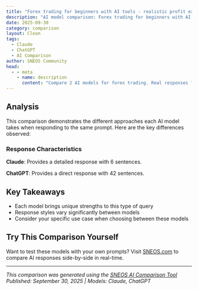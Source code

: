 ```yaml
---
title: "Forex trading for beginners with AI tools - realistic profit expectations"
description: "AI model comparison: Forex trading for beginners with AI tools - realistic profit expectations..."
date: 2025-09-30
category: comparison
layout: Clean
tags:
  - Claude
  - ChatGPT
  - AI Comparison
author: SNEOS Community
head:
  - - meta
    - name: description
      content: "Compare 2 AI models for forex trading. Real responses from Claude, ChatGPT with detailed analysis."
---
```


<ChatComparison
  title="Forex trading for beginners with AI tools - realistic profit expectations"
  prompt="Forex trading for beginners with AI tools - realistic profit expectations"
  :responses='{
    "Claude": "# Forex Trading for Beginners with AI Tools\n\n## Realistic Profit Expectations\n\n### **Industry Reality Check**\n- **95% of retail forex traders lose money** long-term\n- Professional traders typically target **5-15% annual returns**\n- Consistent monthly profits of **1-3%** are considered excellent\n- Volatility means some months will be negative, even for profitable traders\n\n## AI Tools in Forex Trading\n\n### **What AI Can Do:**\n- **Pattern Recognition**: Identify technical patterns faster than humans\n- **Sentiment Analysis**: Process news and social media data\n- **Backtesting**: Quickly test strategies on historical data\n- **Risk Management**: Calculate position sizes and stop-losses\n- **Market Scanning**: Monitor multiple currency pairs simultaneously\n\n### **What AI Cannot Do:**\n- **Predict the unpredictable**: Major geopolitical events, central bank surprises\n- **Replace judgment**: Still need human oversight and decision-making\n- **Guarantee profits**: No AI system has a 100% win rate\n- **Adapt instantly**: Market conditions change; AI needs retraining\n\n## Popular AI Tools for Beginners\n\n### **Trading Platforms with AI:**\n- **MetaTrader 4/5**: Expert Advisors (EAs) and custom indicators\n- **TradingView**: AI-powered alerts and pattern recognition\n- **eToro**: CopyTrader (follow successful traders)\n- **ZuluTrade**: Automated signal copying\n\n### **AI Analysis Tools:**\n- **Autochartist**: Pattern recognition\n- **Trading Central**: AI-driven market analysis\n- **Forex.com\u0027s Trading Signals**: Algorithm-based recommendations\n\n## Realistic Beginner Timeline\n\n### **Months 1-3: Learning Phase**\n- **Expected Results**: Likely losses while learning\n- **Focus**: Education, demo trading, understanding AI tools\n- **Realistic Goal**: Don\u0027t lose more than you can afford\n\n### **Months 4-12: Development Phase**\n- **Expected Results**: Breaking even or small profits/losses\n- **Focus**: Developing consistent strategy with AI assistance\n- **Realistic Goal**: Preserve capital while improving skills\n\n### **Year 2\u002B: Potential Profitability**\n- **Expected Results**: 5-15% annual returns (if successful)\n- **Focus**: Scaling proven strategies\n- **Realistic Goal**: Consistent, modest profits\n\n## Smart Beginner Strategy\n\n### **Start Small:**\n- Begin with **$500-1000** maximum\n- Use **micro lots** (1,000 units)\n- Risk only **1-2% per trade**\n\n### **Combine AI with Fundamentals:**\n- Use AI for **technical analysis**\n- Learn **fundamental analysis** yourself\n- Understand **central bank policies** and **economic indicators**\n\n### **Risk Management Rules:**\n- **Stop-loss on every trade**\n- **Never risk more than 2% of account per trade**\n- **Diversify across multiple currency pairs**\n- **Keep a trading journal**\n\n## Red Flags to Avoid\n\n- **\u0022Guaranteed profits\u0022** promises\n- **Get-rich-quick schemes**\n- **AI systems with 90%\u002B win rates** (usually scams)\n- **High leverage** (stick to 10:1 or lower as beginner)\n- **Emotional trading** (letting fear/greed override your AI system)\n\n## Recommended Learning Path\n\n1. **Education First** (2-3 months)\n   - Learn forex basics\n   - Understand AI tool capabilities/limitations\n   - Practice on demo accounts\n\n2. **Small Live Account** (3-6 months)\n   - Start with minimal capital\n   - Use AI tools conservatively\n   - Focus on risk management\n\n3. **Scale Gradually** (6\u002B months)\n   - Only increase capital after consistent profitability\n   - Continuously refine AI-assisted strategies\n\n## Bottom Line\n\nAI tools can be valuable assistants in forex trading, but they\u0027re not magic profit machines. Success requires:\n- **Realistic expectations** (5-15% annual returns, not 50%\u002B monthly)\n- **Proper education** and risk management\n- **Patience** and discipline\n- **Adequate capital** you can afford to lose\n- **Understanding** that most beginners lose money initially\n\nStart small, learn continuously, and remember that even with AI assistance, forex trading remains a high-risk activity requiring skill, patience, and emotional control.",
    "ChatGPT": "Certainly! Here\u0027s a guide on forex trading for beginners using AI tools, including realistic profit expectations:\n\n---\n\n### Forex Trading for Beginners with AI Tools: Realistic Profit Expectations\n\n#### 1. Understanding Forex Trading Basics\n- **Forex Market:** The foreign exchange (forex) market is where currencies are traded. It\u0027s the largest financial market globally, with high liquidity and 24/5 trading.\n- **Currency Pairs:** Forex trading involves pairs (e.g., EUR/USD). You speculate on whether one currency will strengthen or weaken against another.\n- **Leverage:** Forex brokers often offer leverage to amplify your trading power, but it increases risk.\n\n#### 2. Role of AI Tools in Forex Trading\nAI tools can assist in trading by:\n- **Market Analysis:** Using machine learning to analyze historical data, technical indicators, and news sentiment.\n- **Automated Trading (Expert Advisors or Bots):** AI can execute trades based on algorithms without emotional bias.\n- **Risk Management:** AI can adjust position sizes and stop-losses dynamically.\n- **Signal Generation:** AI provides buy/sell alerts based on patterns and models.\n  \nPopular AI tools include MetaTrader Expert Advisors (EAs), AI-powered platforms like Trade Ideas, and custom ML models.\n\n#### 3. Benefits and Limitations of AI in Forex\n- **Benefits:**\n  - Quick analysis of vast data.\n  - Removes emotional biases.\n  - Continuous market monitoring.\n\n- **Limitations:**\n  - AI models depend on quality data and assumptions.\n  - Markets can behave unpredictably (news, geopolitical events).\n  - Past performance doesn\u0027t guarantee future results.\n  - Potential overfitting to historical data.\n\n#### 4. Realistic Profit Expectations\n- **Expect Modest Returns Initially:** Beginners using AI tools shouldn\u0027t expect to become rich overnight. Typical monthly returns might be in the 2%-10% range on invested capital, depending on strategy risk.\n- **Risk vs Reward:** Higher profits usually come with higher risk. Managing drawdowns (losses) is crucial.\n- **Compound Growth:** Consistency matters more than big one-off wins. Compounding small, steady profits is key.\n- **Avoid \u201CGet Rich Quick\u201D Claims:** Be wary of systems promising 50%\u002B monthly returns; these are often unsustainable or scams.\n\n#### 5. Tips for Beginners Using AI Tools\n- **Demo Trading:** Start with a demo account to test AI tools and strategies without risking real money.\n- **Learn the Basics:** Understand forex fundamentals and technical analysis to interpret AI signals better.\n- **Risk Management:** Use stop-loss orders and never risk more than 1-2% of your trading capital on a single trade.\n- **Diversify:** Don\u2019t rely solely on one AI strategy; diversify across pairs or approaches.\n- **Continuous Learning:** Markets evolve; keep updating your knowledge and optimizing AI strategies.\n- **Use Reliable Tools:** Choose reputable AI trading software with transparent track records.\n\n---\n\n### Summary\nAI tools can significantly aid beginners in forex trading by providing data-driven insights and automating trades. However, realistic profit expectations are modest\u2014think small consistent gains rather than huge windfalls. Focus on risk management, steady growth, and continual learning to improve your chances of success.\n\n---\n\nIf you\u0027d like, I can recommend specific AI tools or strategies tailored for beginners!"
  }'
  published-date="11:11"
/>

## Analysis

This comparison demonstrates the different approaches each AI model takes when responding to the same prompt. Here are the key differences observed:

### Response Characteristics

**Claude**: Provides a detailed response with 6 sentences. 

**ChatGPT**: Provides a direct response with 42 sentences. 

## Key Takeaways

- Each model brings unique strengths to this type of query
- Response styles vary significantly between models
- Consider your specific use case when choosing between these models

## Try This Comparison Yourself

Want to test these models with your own prompts? Visit [SNEOS.com](https://sneos.com) to compare AI responses side-by-side in real-time.

---

*This comparison was generated using the [SNEOS AI Comparison Tool](https://sneos.com)*
*Published: September 30, 2025 | Models: Claude, ChatGPT*
